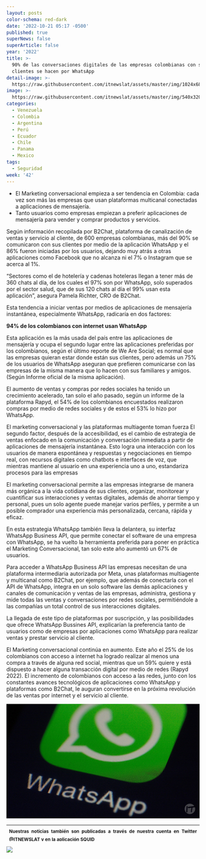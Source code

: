 ```yaml
---
layout: posts
color-schema: red-dark
date: '2022-10-21 05:17 -0500'
published: true
superNews: false
superArticle: false
year: '2022'
title: >-
  90% de las conversaciones digitales de las empresas colombianas con sus
  clientes se hacen por WhatsApp
detail-image: >-
  https://raw.githubusercontent.com/itnewslat/assets/master/img/1024x680/Whatsapp-APP-g.jpg
image: >-
  https://raw.githubusercontent.com/itnewslat/assets/master/img/540x320/Whatsapp-APP-p.jpg
categories:
  - Venezuela
  - Colombia
  - Argentina
  - Perú
  - Ecuador
  - Chile
  - Panama
  - Mexico
tags:
  - Seguridad
week: '42'
---
```

- El Marketing conversacional empieza a ser tendencia en Colombia: cada vez son más las empresas que usan plataformas multicanal conectadas a aplicaciones de mensajería.
- Tanto usuarios como empresas empiezan a preferir aplicaciones de mensajería para vender y comprar productos y servicios.
 
Según información recopilada por B2Chat, plataforma de canalización de ventas y servicio al cliente, de 600 empresas colombianas, más del 90% se comunicaron con sus clientes por medio de la aplicación WhatsApp y el 86% fueron iniciadas por los usuarios, dejando muy atrás a otras aplicaciones como Facebook que no alcanza ni el 7% o Instagram que se acerca al 1%.
 
“Sectores como el de hotelería y cadenas hoteleras llegan a tener más de 360 chats al día, de los cuales el 97% son por WhatsApp, solo superados por el sector salud, que de sus 120 chats al día el 99% usan esta aplicación”, asegura Pamela Richter, CRO de B2Chat.
 
Esta tendencia a iniciar ventas por medios de aplicaciones de mensajería instantánea, especialmente WhatsApp, radicaría en dos factores:
 
**94% de los colombianos con internet usan WhatsApp**

Esta aplicación es la más usada del país entre las aplicaciones de mensajería y ocupa el segundo lugar entre las aplicaciones preferidas por los colombianos, según el último reporte de We Are Social; es normal que las empresas quieran estar donde están sus clientes, pero además un 75% de los usuarios de WhatsApp aseguran que prefieren comunicarse con las empresas de la misma manera que lo hacen con sus familiares y amigos. (Según Informe oficial de la misma aplicación).
 
El aumento de ventas y compras por redes sociales ha tenido un crecimiento acelerado, tan solo el año pasado, según un informe de la plataforma Rapyd, el 54% de los colombianos encuestados realizaron compras por medio de redes sociales y de estos el 53% lo hizo por WhatsApp.
 
El marketing conversacional y las plataformas multiagente toman fuerza
El segundo factor, después de la accesibilidad, es el cambio de estrategia de ventas enfocado en la comunicación y conversación inmediata a partir de aplicaciones de mensajería instantánea. Esto logra una interacción con los usuarios de manera espontánea y respuestas y negociaciones en tiempo real, con recursos digitales como chatbots e interfaces de voz, que mientras mantiene al usuario en una experiencia uno a uno, estandariza procesos para las empresas
 
El marketing conversacional permite a las empresas integrarse de manera más orgánica a la vida cotidiana de sus clientes, organizar, monitorear y cuantificar sus interacciones y ventas digitales, además de ahorrar tiempo y personal, pues un solo agente puede manejar varios perfiles, y permite a un posible comprador una experiencia más personalizada, cercana, rápida y eficaz.
 
En esta estrategia WhatsApp también lleva la delantera, su interfaz WhatsApp Business API, que permite conectar el software de una empresa con WhatsApp, se ha vuelto la herramienta preferida para poner en práctica el Marketing Conversacional, tan solo este año aumentó un 67% de usuarios.
 
Para acceder a WhatsApp Business API las empresas necesitan de una plataforma intermediaria autorizada por Meta, unas plataformas multiagente y multicanal como B2Chat, por ejemplo, que además de conectarla con el API de WhatsApp, integra en un solo software las demás aplicaciones y canales de comunicación y ventas de las empresas, administra, gestiona y mide todas las ventas y conversaciones por redes sociales, permitiéndole a las compañías un total control de sus interacciones digitales.
 
La llegada de este tipo de plataformas por suscripción, y las posibilidades que ofrece WhatsApp Bussines API, explicarían la preferencia tanto de usuarios como de empresas por aplicaciones como WhatsApp para realizar ventas y prestar servicio al cliente.
 
El Marketing conversacional continúa en aumento. Este año el 25% de los colombianos con acceso a internet ha logrado realizar al menos una compra a través de alguna red social, mientras que un 59% quiere y está dispuesto a hacer alguna transacción digital por medio de redes (Rapyd 2022). El incremento de colombianos con acceso a las redes, junto con los constantes avances tecnológicos de aplicaciones como WhatsApp y plataformas como B2Chat, le auguran convertirse en la próxima revolución de las ventas por internet y el servicio al cliente.

![](https://raw.githubusercontent.com/itnewslat/assets/master/img/540x320/Whatsapp-APP-p.jpg)

<table style="height: 42px;" width="569">
<tbody>
<tr>
<td style="text-align: justify;"><sub><strong>Nuestras noticias también son publicadas a través de nuestra cuenta en Twitter <a href="https://twitter.com/itnewslat?lang=es">@ITNEWSLAT</a> y en la aplicación <a href="https://squidapp.co/en/">SQUID</a></strong></sub></td>
</tr>
</tbody>
</table>

<img src="https://tracker.metricool.com/c3po.jpg?hash=56f88a41e39ab42c063cc51676587a04"/>